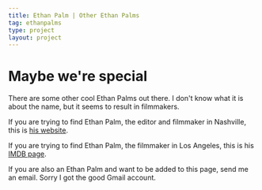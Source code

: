 ```yaml
---
title: Ethan Palm | Other Ethan Palms
tag: ethanpalms
type: project
layout: project
---
```


# Maybe we're special
There are some other cool Ethan Palms out there. I don't know what it is about the name, but it seems to result in filmmakers.

If you are trying to find Ethan Palm, the editor and filmmaker in Nashville, this is [his website](http://ethanpalm.net/).

If you are trying to find Ethan Palm, the filmmaker in Los Angeles, this is his [IMDB page](https://www.imdb.com/name/nm8153718/).

If you are also an Ethan Palm and want to be added to this page, send me an email. Sorry I got the good Gmail account.
